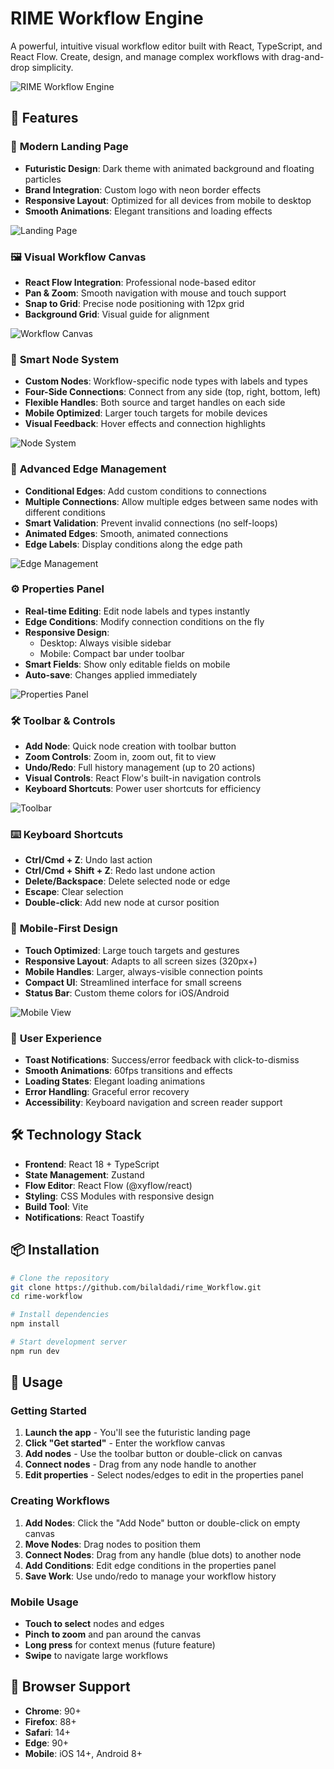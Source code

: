 # RIME Workflow Engine

A powerful, intuitive visual workflow editor built with React, TypeScript, and React Flow. Create, design, and manage complex workflows with drag-and-drop simplicity.

![RIME Workflow Engine](./screenshots/hero-image.png)

## 🚀 Features

### 🎨 **Modern Landing Page**
- **Futuristic Design**: Dark theme with animated background and floating particles
- **Brand Integration**: Custom logo with neon border effects
- **Responsive Layout**: Optimized for all devices from mobile to desktop
- **Smooth Animations**: Elegant transitions and loading effects

![Landing Page](./screenshots/landing-page.png)

### 🖼️ **Visual Workflow Canvas**
- **React Flow Integration**: Professional node-based editor
- **Pan & Zoom**: Smooth navigation with mouse and touch support
- **Snap to Grid**: Precise node positioning with 12px grid
- **Background Grid**: Visual guide for alignment

![Workflow Canvas](./screenshots/workflow-canvas.png)

### 🔗 **Smart Node System**
- **Custom Nodes**: Workflow-specific node types with labels and types
- **Four-Side Connections**: Connect from any side (top, right, bottom, left)
- **Flexible Handles**: Both source and target handles on each side
- **Mobile Optimized**: Larger touch targets for mobile devices
- **Visual Feedback**: Hover effects and connection highlights

![Node System](./screenshots/node-connections.png)

### 🔄 **Advanced Edge Management**
- **Conditional Edges**: Add custom conditions to connections
- **Multiple Connections**: Allow multiple edges between same nodes with different conditions
- **Smart Validation**: Prevent invalid connections (no self-loops)
- **Animated Edges**: Smooth, animated connections
- **Edge Labels**: Display conditions along the edge path

![Edge Management](./screenshots/edge-conditions.png)

### ⚙️ **Properties Panel**
- **Real-time Editing**: Edit node labels and types instantly
- **Edge Conditions**: Modify connection conditions on the fly
- **Responsive Design**: 
  - Desktop: Always visible sidebar
  - Mobile: Compact bar under toolbar
- **Smart Fields**: Show only editable fields on mobile
- **Auto-save**: Changes applied immediately

![Properties Panel](./screenshots/properties-panel.png)

### 🛠️ **Toolbar & Controls**
- **Add Node**: Quick node creation with toolbar button
- **Zoom Controls**: Zoom in, zoom out, fit to view
- **Undo/Redo**: Full history management (up to 20 actions)
- **Visual Controls**: React Flow's built-in navigation controls
- **Keyboard Shortcuts**: Power user shortcuts for efficiency

![Toolbar](./screenshots/toolbar-controls.png)

### ⌨️ **Keyboard Shortcuts**
- **Ctrl/Cmd + Z**: Undo last action
- **Ctrl/Cmd + Shift + Z**: Redo last undone action
- **Delete/Backspace**: Delete selected node or edge
- **Escape**: Clear selection
- **Double-click**: Add new node at cursor position

### 📱 **Mobile-First Design**
- **Touch Optimized**: Large touch targets and gestures
- **Responsive Layout**: Adapts to all screen sizes (320px+)
- **Mobile Handles**: Larger, always-visible connection points
- **Compact UI**: Streamlined interface for small screens
- **Status Bar**: Custom theme colors for iOS/Android

![Mobile View](./screenshots/mobile-view.png)

### 🎯 **User Experience**
- **Toast Notifications**: Success/error feedback with click-to-dismiss
- **Smooth Animations**: 60fps transitions and effects
- **Loading States**: Elegant loading animations
- **Error Handling**: Graceful error recovery
- **Accessibility**: Keyboard navigation and screen reader support

## 🛠️ **Technology Stack**

- **Frontend**: React 18 + TypeScript
- **State Management**: Zustand
- **Flow Editor**: React Flow (@xyflow/react)
- **Styling**: CSS Modules with responsive design
- **Build Tool**: Vite
- **Notifications**: React Toastify

## 📦 **Installation**

```bash
# Clone the repository
git clone https://github.com/bilaldadi/rime_Workflow.git
cd rime-workflow

# Install dependencies
npm install

# Start development server
npm run dev
```

## 🚀 **Usage**

### **Getting Started**
1. **Launch the app** - You'll see the futuristic landing page
2. **Click "Get started"** - Enter the workflow canvas
3. **Add nodes** - Use the toolbar button or double-click on canvas
4. **Connect nodes** - Drag from any node handle to another
5. **Edit properties** - Select nodes/edges to edit in the properties panel

### **Creating Workflows**
1. **Add Nodes**: Click the "Add Node" button or double-click on empty canvas
2. **Move Nodes**: Drag nodes to position them
3. **Connect Nodes**: Drag from any handle (blue dots) to another node
4. **Add Conditions**: Edit edge conditions in the properties panel
5. **Save Work**: Use undo/redo to manage your workflow history

### **Mobile Usage**
- **Touch to select** nodes and edges
- **Pinch to zoom** and pan around the canvas
- **Long press** for context menus (future feature)
- **Swipe** to navigate large workflows


## 📱 **Browser Support**

- **Chrome**: 90+
- **Firefox**: 88+
- **Safari**: 14+
- **Edge**: 90+
- **Mobile**: iOS 14+, Android 8+
